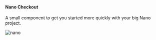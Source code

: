 #### Nano Checkout 
A small component to get you started more quickly with your big Nano project.

![nano](https://github.com/neil-yoga/nano-checkout-vuejs-starter.html/blob/master/nano.gif)

